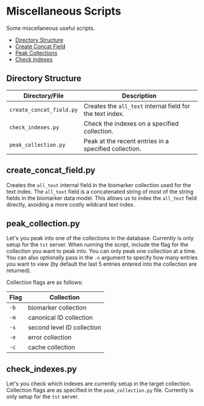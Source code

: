 # Miscellaneous Scripts

Some miscellaneous useful scripts.

- [Directory Structure](#directory-structure)
- [Create Concat Field](#createconcatfieldpy)
- [Peak Collections](#peakcollectionpy)
- [Check Indexes](#checkindexespy)

## Directory Structure

| Directory/File           | Description                                               |
| ------------------------ | --------------------------------------------------------- |
| `create_concat_field.py` | Creates the `all_text` internal field for the text index. |
| `check_indexes.py`       | Check the indexes on a specified collection.              |
| `peak_collection.py`     | Peak at the recent entries in a specified collection.     |

## create_concat_field.py

Creates the `all_text` internal field in the biomarker collection used for the text index. The `all_text` field is a concatenated string of most of the string fields in the biomarker data model. This allows us to index the `all_text` field directly, avoiding a more costly wildcard text index.

## peak_collection.py

Let's you peak into one of the collections in the database. Currently is only setup for the `tst` server. When running the script, include the flag for the collection you want to peak into. You can only peak one collection at a time. You can also optionally pass in the `-n` argument to specify how many entries you want to view (by default the last 5 entries entered into the collection are returned).

Collection flags are as follows:

| Flag | Collection                 |
| ---- | -------------------------- |
| `-b` | biomarker collection       |
| `-m` | canonical ID collection    |
| `-s` | second level ID collection |
| `-e` | error collection           |
| `-c` | cache collection           |

## check_indexes.py

Let's you check which indexes are currently setup in the target collection. Collection flags are as specified in the `peak_collection.py` file. Currently is only setup for the `tst` server.
